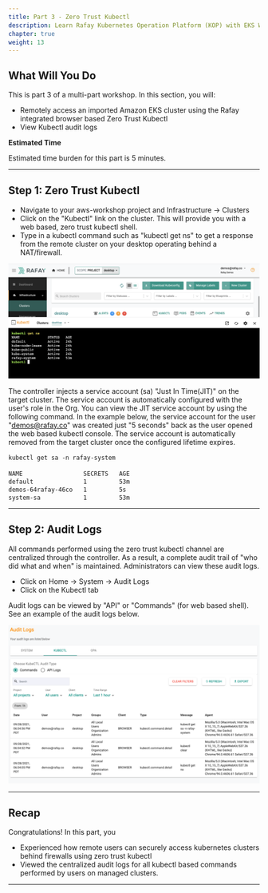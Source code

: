 ```yaml
---
title: Part 3 - Zero Trust Kubectl 
description: Learn Rafay Kubernetes Operation Platform (KOP) with EKS Workshop. Rafay is a SaaS-first Kubernetes Operations Platform with enterprise-class scalability.
chapter: true
weight: 13
---
```


## What Will You Do

This is part 3 of a multi-part workshop.  In this section, you will: 

- Remotely access an imported Amazon EKS cluster using the Rafay integrated browser based Zero Trust Kubectl
- View Kubectl audit logs

**Estimated Time**

Estimated time burden for this part is 5 minutes. 

---

## Step 1: Zero Trust Kubectl 

- Navigate to your aws-workshop project and Infrastructure -> Clusters
- Click on the "Kubectl" link on the cluster. This will provide you with a web based, zero trust kubectl shell. 
- Type in a kubectl command such as "kubectl get ns" to get a response from the remote cluster on your desktop operating behind a NAT/firewall. 

![Web ZTKA](img/part3/ztka_org_admin.png)

The controller injects a service account (sa) "Just In Time(JIT)" on the target cluster. The service account is automatically configured with the user's role in the Org. You can view the JIT service account by using the following command. In the example below, the service account for the user "demos@rafay.co" was created just "5 seconds" back as the user opened the web based kubectl console. The service account is automatically removed from the target cluster once the configured lifetime expires. 

``` hl_lines="5" 
kubectl get sa -n rafay-system

NAME                 SECRETS   AGE
default              1         53m
demos-64rafay-46co   1         5s
system-sa            1         53m
```


---

## Step 2: Audit Logs

All commands performed using the zero trust kubectl channel are centralized through the controller. As a result, a complete audit trail of "who did what and when" is maintained. Administrators can view these audit logs. 

- Click on Home -> System -> Audit Logs
- Click on the Kubectl tab

Audit logs can be viewed by "API" or "Commands" (for web based shell). See an example of the audit logs below.


![ZTKA Audit Trail](img/part3/ztka_audit.png)

---

## Recap

Congratulations! In this part, you 

- Experienced how remote users can securely access kubernetes clusters behind firewalls using zero trust kubectl 
- Viewed the centralized audit logs for all kubectl based commands performed by users on managed clusters.

---
